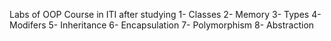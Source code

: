 Labs of OOP Course in ITI after studying
1- Classes
2- Memory
3- Types
4- Modifers 
5- Inheritance 
6- Encapsulation
7- Polymorphism
8- Abstraction
